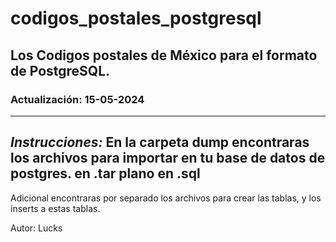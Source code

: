 # codigos_postales_postgresql
Los Codigos postales de México para el formato de PostgreSQL.
--
### Actualización: 15-05-2024
---

*Instrucciones:*
En la carpeta dump encontraras los archivos para importar en tu base de datos de postgres.
en .tar  plano en .sql 
---

Adicional encontraras por separado los archivos para crear las tablas, y los inserts a estas tablas.

Autor: Lucks
